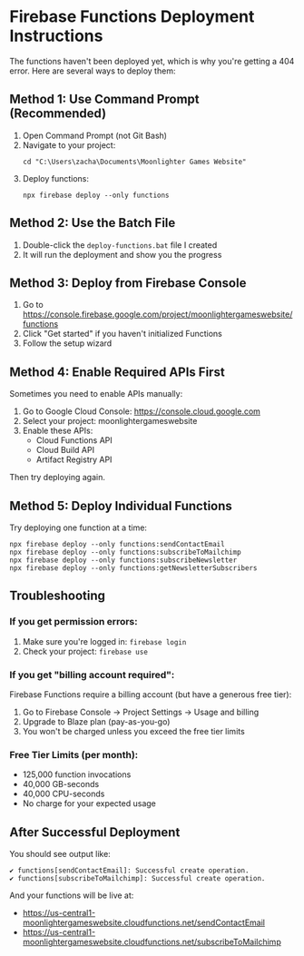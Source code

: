 # Firebase Functions Deployment Instructions

The functions haven't been deployed yet, which is why you're getting a 404 error. Here are several ways to deploy them:

## Method 1: Use Command Prompt (Recommended)
1. Open Command Prompt (not Git Bash)
2. Navigate to your project:
   ```
   cd "C:\Users\zacha\Documents\Moonlighter Games Website"
   ```
3. Deploy functions:
   ```
   npx firebase deploy --only functions
   ```

## Method 2: Use the Batch File
1. Double-click the `deploy-functions.bat` file I created
2. It will run the deployment and show you the progress

## Method 3: Deploy from Firebase Console
1. Go to https://console.firebase.google.com/project/moonlightergameswebsite/functions
2. Click "Get started" if you haven't initialized Functions
3. Follow the setup wizard

## Method 4: Enable Required APIs First
Sometimes you need to enable APIs manually:

1. Go to Google Cloud Console: https://console.cloud.google.com
2. Select your project: moonlightergameswebsite
3. Enable these APIs:
   - Cloud Functions API
   - Cloud Build API
   - Artifact Registry API

Then try deploying again.

## Method 5: Deploy Individual Functions
Try deploying one function at a time:
```
npx firebase deploy --only functions:sendContactEmail
npx firebase deploy --only functions:subscribeToMailchimp
npx firebase deploy --only functions:subscribeNewsletter
npx firebase deploy --only functions:getNewsletterSubscribers
```

## Troubleshooting

### If you get permission errors:
1. Make sure you're logged in: `firebase login`
2. Check your project: `firebase use`

### If you get "billing account required":
Firebase Functions require a billing account (but have a generous free tier):
1. Go to Firebase Console → Project Settings → Usage and billing
2. Upgrade to Blaze plan (pay-as-you-go)
3. You won't be charged unless you exceed the free tier limits

### Free Tier Limits (per month):
- 125,000 function invocations
- 40,000 GB-seconds
- 40,000 CPU-seconds
- No charge for your expected usage

## After Successful Deployment
You should see output like:
```
✔ functions[sendContactEmail]: Successful create operation.
✔ functions[subscribeToMailchimp]: Successful create operation.
```

And your functions will be live at:
- https://us-central1-moonlightergameswebsite.cloudfunctions.net/sendContactEmail
- https://us-central1-moonlightergameswebsite.cloudfunctions.net/subscribeToMailchimp